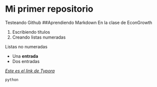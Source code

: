 # Mi primer repositorio
Testeando Github
##Aprendiendo Markdown
En la clase de EconGrowth

1. Escribiendo títulos
2. Creando listas numeradas

Listas no numeradas

* Una **entrada**
* Dos entradas

[*Este es el link de Typora*](https:typora.io)

`python`